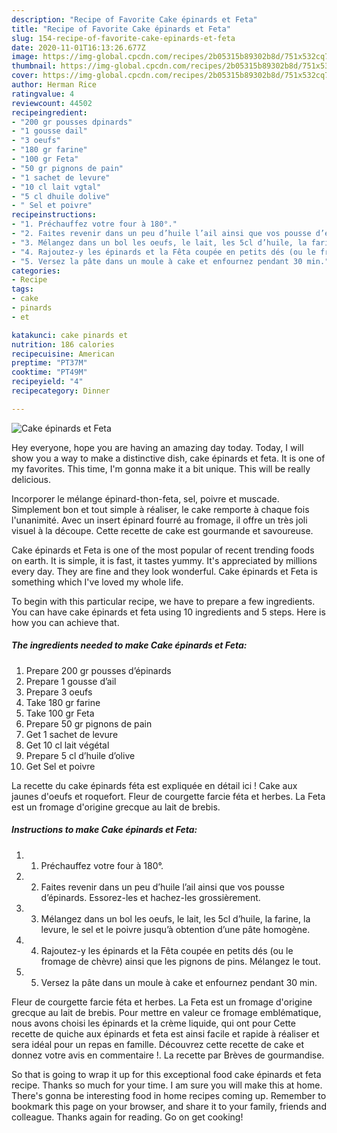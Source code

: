 ```yaml
---
description: "Recipe of Favorite Cake épinards et Feta"
title: "Recipe of Favorite Cake épinards et Feta"
slug: 154-recipe-of-favorite-cake-epinards-et-feta
date: 2020-11-01T16:13:26.677Z
image: https://img-global.cpcdn.com/recipes/2b05315b89302b8d/751x532cq70/cake-epinards-et-feta-photo-principale-de-la-recette.jpg
thumbnail: https://img-global.cpcdn.com/recipes/2b05315b89302b8d/751x532cq70/cake-epinards-et-feta-photo-principale-de-la-recette.jpg
cover: https://img-global.cpcdn.com/recipes/2b05315b89302b8d/751x532cq70/cake-epinards-et-feta-photo-principale-de-la-recette.jpg
author: Herman Rice
ratingvalue: 4
reviewcount: 44502
recipeingredient:
- "200 gr pousses dpinards"
- "1 gousse dail"
- "3 oeufs"
- "180 gr farine"
- "100 gr Feta"
- "50 gr pignons de pain"
- "1 sachet de levure"
- "10 cl lait vgtal"
- "5 cl dhuile dolive"
- " Sel et poivre"
recipeinstructions:
- "1. Préchauffez votre four à 180°."
- "2. Faites revenir dans un peu d’huile l’ail ainsi que vos pousse d’épinards. Essorez-les et hachez-les grossièrement."
- "3. Mélangez dans un bol les oeufs, le lait, les 5cl d’huile, la farine, la levure, le sel et le poivre jusqu’à obtention d’une pâte homogène."
- "4. Rajoutez-y les épinards et la Fêta coupée en petits dés (ou le fromage de chèvre) ainsi que les pignons de pins. Mélangez le tout."
- "5. Versez la pâte dans un moule à cake et enfournez pendant 30 min."
categories:
- Recipe
tags:
- cake
- pinards
- et

katakunci: cake pinards et 
nutrition: 186 calories
recipecuisine: American
preptime: "PT37M"
cooktime: "PT49M"
recipeyield: "4"
recipecategory: Dinner

---
```



![Cake épinards et Feta](https://img-global.cpcdn.com/recipes/2b05315b89302b8d/751x532cq70/cake-epinards-et-feta-photo-principale-de-la-recette.jpg)

Hey everyone, hope you are having an amazing day today. Today, I will show you a way to make a distinctive dish, cake épinards et feta. It is one of my favorites. This time, I'm gonna make it a bit unique. This will be really delicious.

Incorporer le mélange épinard-thon-feta, sel, poivre et muscade. Simplement bon et tout simple à réaliser, le cake remporte à chaque fois l&#39;unanimité. Avec un insert épinard fourré au fromage, il offre un très joli visuel à la découpe. Cette recette de cake est gourmande et savoureuse.

Cake épinards et Feta is one of the most popular of recent trending foods on earth. It is simple, it is fast, it tastes yummy. It's appreciated by millions every day. They are fine and they look wonderful. Cake épinards et Feta is something which I've loved my whole life.


To begin with this particular recipe, we have to prepare a few ingredients. You can have cake épinards et feta using 10 ingredients and 5 steps. Here is how you can achieve that.

<!--inarticleads1-->

##### The ingredients needed to make Cake épinards et Feta:

1. Prepare 200 gr pousses d’épinards
1. Prepare 1 gousse d’ail
1. Prepare 3 oeufs
1. Take 180 gr farine
1. Take 100 gr Feta
1. Prepare 50 gr pignons de pain
1. Get 1 sachet de levure
1. Get 10 cl lait végétal
1. Prepare 5 cl d’huile d’olive
1. Get  Sel et poivre


La recette du cake épinards féta est expliquée en détail ici ! Cake aux jaunes d&#39;oeufs et roquefort. Fleur de courgette farcie féta et herbes. La Feta est un fromage d&#39;origine grecque au lait de brebis. 

<!--inarticleads2-->

##### Instructions to make Cake épinards et Feta:

1. 1. Préchauffez votre four à 180°.
1. 2. Faites revenir dans un peu d’huile l’ail ainsi que vos pousse d’épinards. Essorez-les et hachez-les grossièrement.
1. 3. Mélangez dans un bol les oeufs, le lait, les 5cl d’huile, la farine, la levure, le sel et le poivre jusqu’à obtention d’une pâte homogène.
1. 4. Rajoutez-y les épinards et la Fêta coupée en petits dés (ou le fromage de chèvre) ainsi que les pignons de pins. Mélangez le tout.
1. 5. Versez la pâte dans un moule à cake et enfournez pendant 30 min.


Fleur de courgette farcie féta et herbes. La Feta est un fromage d&#39;origine grecque au lait de brebis. Pour mettre en valeur ce fromage emblématique, nous avons choisi les épinards et la crème liquide, qui ont pour Cette recette de quiche aux épinards et feta est ainsi facile et rapide à réaliser et sera idéal pour un repas en famille. Découvrez cette recette de cake et donnez votre avis en commentaire !. La recette par Brèves de gourmandise. 

So that is going to wrap it up for this exceptional food cake épinards et feta recipe. Thanks so much for your time. I am sure you will make this at home. There's gonna be interesting food in home recipes coming up. Remember to bookmark this page on your browser, and share it to your family, friends and colleague. Thanks again for reading. Go on get cooking!
